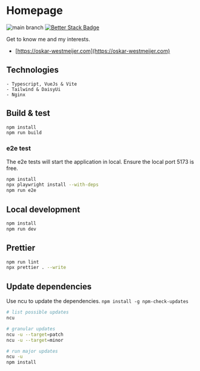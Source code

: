 # Homepage

![main branch](https://github.com/OskarWestmeijer/homepage/actions/workflows/main-build-test-release.yml/badge.svg)
[![Better Stack Badge](https://uptime.betterstack.com/status-badges/v1/monitor/vmxf.svg)](https://uptime.betterstack.com/?utm_source=status_badge)

Get to know me and my interests.

- [https://oskar-westmeijer.com](https://oskar-westmeijer.com)

## Technologies

```
- Typescript, VueJs & Vite
- Tailwind & DaisyUi
- Nginx
```

## Build & test

```bash
npm install
npm run build
```

### e2e test

The e2e tests will start the application in local. Ensure the local port 5173 is free.

```bash
npm install
npx playwright install --with-deps
npm run e2e
```

## Local development

```bash
npm install
npm run dev
```

## Prettier

```bash
npm run lint
npx prettier . --write
```

## Update dependencies

Use ncu to update the dependencies. `npm install -g npm-check-updates`

```bash
# list possible updates
ncu

# granular updates
ncu -u --target=patch
ncu -u --target=minor

# run major updates
ncu -u
npm install
```

